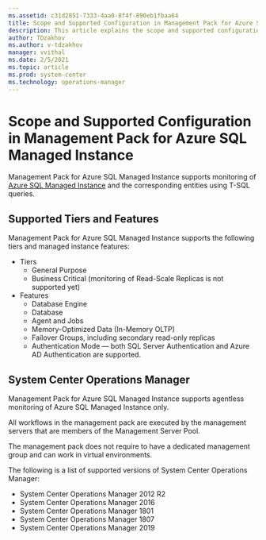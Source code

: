 ```yaml
---
ms.assetid: c31d2851-7333-4aa0-8f4f-890eb1fbaa64
title: Scope and Supported Configuration in Management Pack for Azure SQL Managed Instance
description: This article explains the scope and supported configuration in Management Pack for Azure SQL Managed Instance
author: TDzakhov
ms.author: v-tdzakhov
manager: vvithal
ms.date: 2/5/2021
ms.topic: article
ms.prod: system-center
ms.technology: operations-manager
---
```


# Scope and Supported Configuration in Management Pack for Azure SQL Managed Instance

Management Pack for Azure SQL Managed Instance supports monitoring of [Azure SQL Managed Instance](https://docs.microsoft.com/azure/azure-sql/managed-instance/sql-managed-instance-paas-overview) and the corresponding entities using T-SQL queries.

## Supported Tiers and Features

Management Pack for Azure SQL Managed Instance supports the following tiers and managed instance features:

- Tiers
    - General Purpose
    - Business Critical (monitoring of Read-Scale Replicas is not supported yet)
- Features
    - Database Engine
    - Database
    - Agent and Jobs
    - Memory-Optimized Data (In-Memory OLTP)
    - Failover Groups, including secondary read-only replicas
    - Authentication Mode — both SQL Server Authentication and Azure AD Authentication are supported.

## System Center Operations Manager

Management Pack for Azure SQL Managed Instance supports agentless monitoring of Azure SQL Managed Instance only.

All workflows in the management pack are executed by the management servers that are members of the Management Server Pool. 

The management pack does not require to have a dedicated management group and can work in virtual environments.

The following is a list of supported versions of System Center Operations Manager:

- System Center Operations Manager 2012 R2
- System Center Operations Manager 2016
- System Center Operations Manager 1801
- System Center Operations Manager 1807
- System Center Operations Manager 2019
